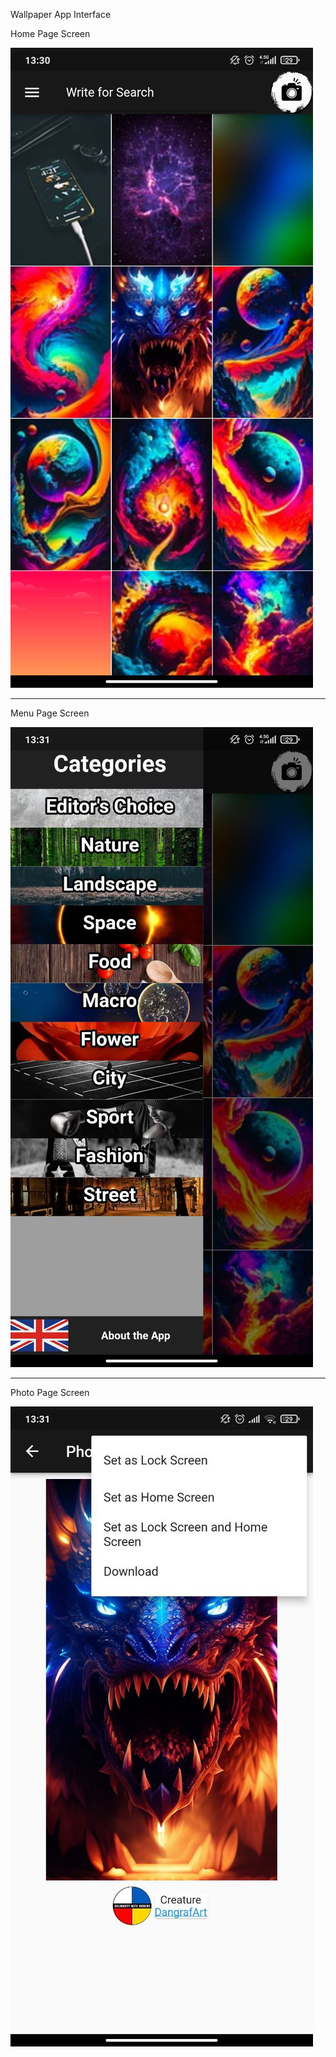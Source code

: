 Wallpaper App Interface


Home Page Screen

![](lib/photos/homepage.jpg)

--------------------------------------------------------------------------------------------------

Menu Page Screen

![](lib/photos/menupage.jpg)

--------------------------------------------------------------------------------------------------

Photo Page Screen

![](lib/photos/photopage.jpg)